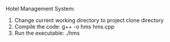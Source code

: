 Hotel Management System:

1. Change current working directory to project clone directory
2. Compile the code: g++ -o hms hms.cpp
3. Run the executable: ./hms
